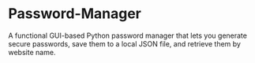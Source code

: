 # Password-Manager
A functional GUI-based Python password manager that lets you generate secure passwords, save them to a local JSON file, and retrieve them by website name.
